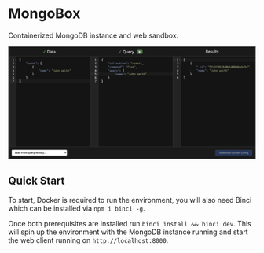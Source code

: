 # MongoBox

Containerized MongoDB instance and web sandbox.

![MongoBox](./thumbnail.png)

## Quick Start

To start, Docker is required to run the environment, you will also need Binci which can be installed via `npm i binci -g`.

Once both prerequisites are installed run `binci install && binci dev`. This will spin up the environment with the MongoDB instance running and start the web client running on `http://localhost:8000`.
